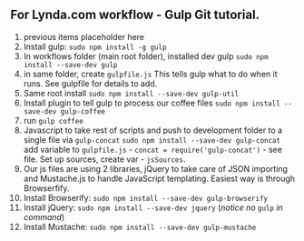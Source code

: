 ## For Lynda.com workflow - Gulp Git tutorial.
1.  previous items placeholder here
2.  Install gulp: `sudo npm install -g gulp`
3.  In workflows folder (main root folder), installed dev gulp `sudo npm install --save-dev gulp`   
4.  in same folder, create `gulpfile.js`  This tells gulp what to do when it runs. See gulpfile for details to add.
5.  Same root install `sudo npm install --save-dev gulp-util`
6.  Install plugin to tell gulp to process our coffee files `sudo npm install --save-dev gulp-coffee`
7.  run `gulp coffee`  
8.  Javascript to take rest of scripts and push to development folder to a single file via `gulp-concat` `sudo npm install --save-dev gulp-concat` add variable to `gulpfile.js` - `concat = require('gulp-concat')` - see file. Set up sources, create var - `jsSources`. 
9.  Our js files are using 2 libraries, jQuery to take care of JSON importing and Mustache.js to handle JavaScript templating. Easiest way is through Browserfify.
10. Install Browserify: `sudo npm install --save-dev gulp-browserify`
11. Install jQuery: `sudo npm install --save-dev jquery` (_notice no_ `gulp` _in command_)
12. Install Mustache: `sudo npm install --save-dev gulp-mustache`